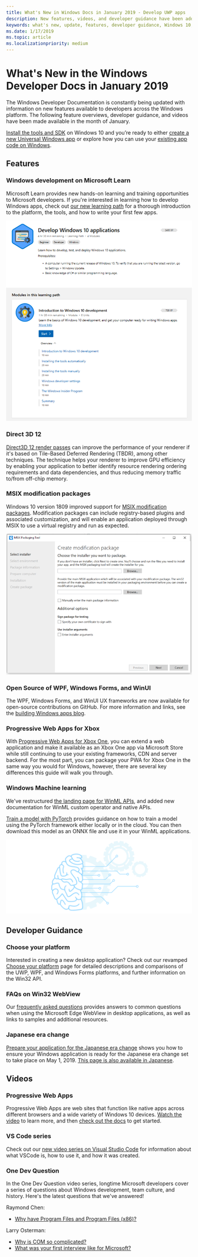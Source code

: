 ```yaml
---
title: What's New in Windows Docs in January 2019 - Develop UWP apps
description: New features, videos, and developer guidance have been added to the Windows 10 developer documentation for January 2019
keywords: what's new, update, features, developer guidance, Windows 10, january
ms.date: 1/17/2019
ms.topic: article
ms.localizationpriority: medium
---
```


# What's New in the Windows Developer Docs in January 2019

The Windows Developer Documentation is constantly being updated with information on new features available to developers across the Windows platform. The following feature overviews, developer guidance, and videos have been made available in the month of January.

[Install the tools and SDK](https://go.microsoft.com/fwlink/?LinkId=821431) on Windows 10 and you’re ready to either [create a new Universal Windows app](../get-started/create-uwp-apps.md) or explore how you can use your [existing app code on Windows](../porting/index.md).

## Features

### Windows development on Microsoft Learn

Microsoft Learn provides new hands-on learning and training opportunities to Microsoft developers. If you're interested in learning how to develop Windows apps, check out [our new learning path](https://docs.microsoft.com/learn/paths/develop-windows10-apps/) for a thorough introduction to the platform, the tools, and how to write your first few apps.

![Image of the Windows development learning path](images/windows-learn.png)

### Direct 3D 12

[Direct3D 12 render passes](/windows/desktop/direct3d12/direct3d-12-render-passes) can improve the performance of your renderer if it's based on Tile-Based Deferred Rendering (TBDR), among other techniques. The technique helps your renderer to improve GPU efficiency by enabling your application to better identify resource rendering ordering requirements and data dependencies, and thus reducing memory traffic to/from off-chip memory.

### MSIX modification packages

Windows 10 version 1809 improved support for [MSIX modification packages](https://docs.microsoft.com/windows/msix/modification-package-1809-update). Modification packages can include registry-based plugins and associated customization, and will enable an application deployed through MSIX to use a virtual registry and run as expected.

![MSIX modification package creation](images/msix-modification-package.png)

### Open Source of WPF, Windows Forms, and WinUI

The WPF, Windows Forms, and WinUI UX frameworks are now available for open-source contributions on GitHub. For more information and links, see the [building Windows apps blog](https://blogs.windows.com/buildingapps/2018/12/04/announcing-open-source-of-wpf-windows-forms-and-winui-at-microsoft-connect-2018/#OKZjJs1VVTrMMtkL.97).

### Progressive Web Apps for Xbox

With [Progressive Web Apps for Xbox One](https://docs.microsoft.com/microsoft-edge/progressive-web-apps/xbox-considerations), you can extend a web application and make it available as an Xbox One app via Microsoft Store while still continuing to use your existing frameworks, CDN and server backend. For the most part, you can package your PWA for Xbox One in the same way you would for Windows, however, there are several key differences this guide will walk you through.

### Windows Machine learning

We've restructured [the landing page for WinML APIs](https://docs.microsoft.com/windows/ai/api-reference), and added new documentation for WinML custom operator and native APIs.

[Train a model with PyTorch](https://docs.microsoft.com/windows/ai/train-model-pytorch) provides guidance on how to train a model using the PyTorch framework either locally or in the cloud. You can then download this model as an ONNX file and use it in your WinML applications.

![WinML graphic](images/winml-graphic.png)

## Developer Guidance

### Choose your platform

Interested in creating a new desktop application? Check out our revamped [Choose your platform](https://docs.microsoft.com/windows/desktop/choose-your-technology) page for detailed descriptions and comparisons of the UWP, WPF, and Windows Forms platforms, and further information on the Win32 API.

### FAQs on Win32 WebView

Our [frequently asked questions](https://docs.microsoft.com/windows/communitytoolkit/controls/wpf-winforms/webview#frequently-asked-questions-faqs) provides answers to common questions when using the Microsoft Edge WebView in desktop applications, as well as links to samples and additional resources.

### Japanese era change

[Prepare your application for the Japanese era change](../design/globalizing/japanese-era-change.md) shows you how to ensure your Windows application is ready for the Japanese era change set to take place on May 1, 2019. [This page is also available in Japanese](https://docs.microsoft.com/ja-jp/windows/uwp/design/globalizing/japanese-era-change).

## Videos

### Progressive Web Apps

Progressive Web Apps are web sites that function like native apps across different browsers and a wide variety of Windows 10 devices. [Watch the video](https://youtu.be/ugAewC3308Y) to learn more, and then [check out the docs](https://aka.ms/Windows-PWA) to get started.

### VS Code series

Check out our [new video series on Visual Studio Code](https://www.youtube.com/playlist?list=PLlrxD0HtieHjQX77y-0sWH9IZBTmv1tTx) for information about what VSCode is, how to use it, and how it was created.

### One Dev Question

In the One Dev Question video series, longtime Microsoft developers cover a series of questions about Windows development, team culture, and history. Here's the latest questions that we've answered!

Raymond Chen:

* [Why have Program Files and Program Files (x86)?](https://youtu.be/N7o9eJpFYco)

Larry Osterman:

* [Why is COM so complicated?](https://youtu.be/-gkXAV-StVA )
* [What was your first interview like for Microsoft?](https://youtu.be/qRb6otsHG5c)
